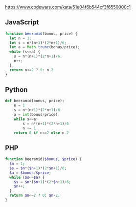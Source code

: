 https://www.codewars.com/kata/51e04f6b544cf3f6550000c1

## JavaScript
```js
function beeramid(bonus, price) {
  let n = 1;
  let s = n*(n+1)*(2*n+1)/6;
  let a = Math.trunc(bonus/price);
  while (s<=a) {
    s = n*(n+1)*(2*n+1)/6;
    n++;
  }
  return n<=2 ? 0: n-2
}
```

## Python
```python
def beeramid(bonus, price):
    n = 1
    s = n*(n+1)*(2*n+1)/6
    a = int(bonus/price)
    while s<=a:
        s = n*(n+1)*(2*n+1)/6
        n += 1
    return 0 if n<=2 else n-2
```

## PHP
```php
function beeramid($bonus, $price) {
  $n = 1;
  $s = $n*($n+1)*(2*$n+1)/6;
  $a = $bonus/$price;
  while ($s<=$a) {
    $s = $n*($n+1)*(2*$n+1)/6;
    $n++;
  }
  return $n<=2 ? 0: $n-2;
}
```